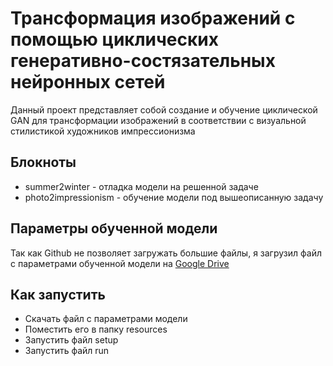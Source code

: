 <h1>Трансформация изображений с помощью циклических
генеративно-состязательных нейронных сетей</h1>
<p>Данный проект представляет собой создание и обучение
циклической GAN для трансформации изображений в соответствии
с визуальной стилистикой художников импрессионизма</p>
<h2>Блокноты</h2>
<ul>
    <li>summer2winter - отладка модели на решенной задаче</li>
    <li>photo2impressionism - обучение модели под вышеописанную задачу</li>
</ul>
<h2>Параметры обученной модели</h2>
<p>Так как Github не позволяет загружать большие файлы,
я загрузил файл с параметрами обученной модели на
<a href="https://drive.google.com/file/d/1D44xQHmJ2-upqu5LluDJdBF0FrKvoUji/view?usp=sharing">Google Drive</a></p>
<h2>Как запустить</h2>
<ul>
    <li>Скачать файл с параметрами модели</li>
    <li>Поместить его в папку resources</li>
    <li>Запустить файл setup</li>
    <li>Запустить файл run</li>
</ul>